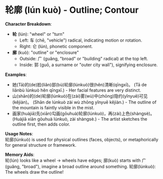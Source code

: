 # **轮廓 (lún kuò) - Outline; Contour**

**Character Breakdown**:  
- **轮** (lún): "wheel" or "turn"
  - Left: 车 (chē, "vehicle") radical, indicating motion or rotation.
  - Right: 仑 (lún), phonetic component.  
- **廓** (kuò): "outline" or "enclosure"
  - Outside: 广 (guǎng, "broad" or "building" radical) at the top left.
  - Inside: 郭 (guō, a surname or "outer city wall"), signifying enclosure.

**Examples**:  
- 她(Tā)的(de)脸(liǎn)部(bù)轮廓(lúnkuò)很(hěn)清晰(qīngxī)。 (Tā de liǎnbù lúnkuò hěn qīngxī.) - Her facial features are very distinct.  
- 山(shān)的(de)轮廓(lúnkuò)在(zài)雾(wù)中(zhōng)隐约(yǐnyuē)可见(kějiàn)。 (Shān de lúnkuò zài wù zhōng yǐnyuē kějiàn.) - The outline of the mountain is faintly visible in the mist.  
- 画家(huàjiā)先(xiān)勾画(gōuhuà)轮廓(lúnkuò)，再(zài)上色(shàngsè)。 (Huàjiā xiān gōuhuà lúnkuò, zài shàngsè.) - The artist sketches the outline first, then adds color.

**Usage Notes**:  
轮廓(lúnkuò) is used for physical outlines (faces, objects), or metaphorically for general structure or framework.

**Memory Aids**:  
轮(lún) looks like a wheel → wheels have edges; 廓(kuò) starts with 广(guǎng, "broad"), imagine a broad outline around something. 轮廓(lúnkuò): The wheels draw the outline!